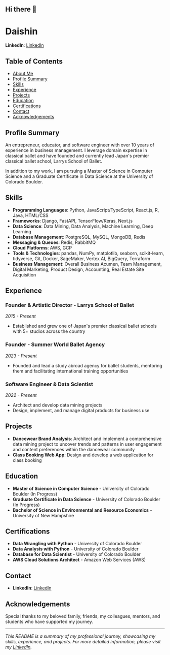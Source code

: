 ## Hi there 👋

# Daishin

**LinkedIn**: [LinkedIn](https://www.linkedin.com/in/daishinmurooka/)

## Table of Contents

- [About Me](#about-me)
- [Profile Summary](#profile-summary)
- [Skills](#skills)
- [Experience](#experience)
- [Projects](#projects)
- [Education](#education)
- [Certifications](#certifications)
- [Contact](#contact)
- [Acknowledgements](#acknowledgements)

## Profile Summary

An entrepreneur, educator, and software engineer with over 10 years of experience in business management. I leverage domain expertise in classical ballet and have founded and currently lead Japan's premier classical ballet school, Larrys School of Ballet.

In addition to my work, I am pursuing a Master of Science in Computer Science and a Graduate Certificate in Data Science at the University of Colorado Boulder.

## Skills

- **Programming Languages**: Python, JavaScript/TypeScript, React.js, R, Java, HTML/CSS
- **Frameworks**: Django, FastAPI, TensorFlow/Keras, Next.js
- **Data Science**: Data Mining, Data Analysis, Machine Learning, Deep Learning
- **Database Management**: PostgreSQL, MySQL, MongoDB, Redis
- **Messaging & Queues**: Redis, RabbitMQ
- **Cloud Platforms**: AWS, GCP
- **Tools & Technologies**: pandas, NumPy, matplotlib, seaborn, scikit-learn, tidyverse, Git, Docker, SageMaker, Vertex AI, BigQuery, Terraform
- **Business Management**: Overall Business Acumen, Team Management, Digital Marketing, Product Design, Accounting, Real Estate Site Acquisition

## Experience

### Founder & Artistic Director - Larrys School of Ballet
*2015 - Present*
- Established and grew one of Japan's premier classical ballet schools with 5+ studios across the country

### Founder - Summer World Ballet Agency
*2023 - Present*
- Founded and lead a study abroad agency for ballet students, mentoring them and facilitating international training opportunities

### Software Engineer & Data Scientist
*2022 - Present*
- Architect and develop data mining projects
- Design, implement, and manage digital products for business use

## Projects

- **Dancewear Brand Analysis**: Architect and implement a comprehensive data mining project to uncover trends and patterns in user engagement and content preferences within the dancewear community
- **Class Booking Web App**: Design and develop a web application for class booking

## Education

- **Master of Science in Computer Science** - University of Colorado Boulder (In Progress)
- **Graduate Certificate in Data Science** - University of Colorado Boulder (In Progress)
- **Bachelor of Science in Environmental and Resource Economics** - University of New Hampshire

## Certifications

- **Data Wrangling with Python** - University of Colorado Boulder
- **Data Analysis with Python** - University of Colorado Boulder
- **Database for Data Scientist** - University of Colorado Boulder
- **AWS Cloud Solutions Architect** - Amazon Web Services (AWS)

## Contact

- **LinkedIn**: [LinkedIn](https://www.linkedin.com/in/daishinmurooka/)

## Acknowledgements

Special thanks to my beloved family, friends, my colleagues, mentors, and students who have supported my journey.

---

*This README is a summary of my professional journey, showcasing my skills, experience, and projects. For more detailed information, please visit my [LinkedIn](https://www.linkedin.com/in/daishinmurooka/).*

<!--
**dmurooka/dmurooka** is a ✨ _special_ ✨ repository because its `README.md` (this file) appears on your GitHub profile.
